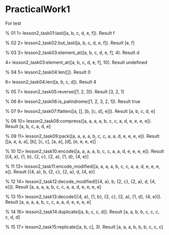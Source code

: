 # PracticalWork1

For test 

% 01
1> lesson2_task01:last([a, b, c, d, e, f]).
Result
f

% 02
2> lesson2_task02:but_last([a, b, c, d, e, f]).
Result
[e, f]

% 03
3> lesson2_task03:element_at([a, b, c, d, e, f], 4).
Result
d

4> lesson2_task03:element_at([a, b, c, d, e, f], 10).
Result
undefined

% 04
5> lesson2_task04:len([]).
Result
0

6> lesson2_task04:len([a, b, c, d]).
Result
4

% 05
7> lesson2_task05:reverse([1, 2, 3]).
Result
[3, 2, 1]

% 06
8> lesson2_task06:is_palindrome([1, 2, 3, 2, 1]).
Result
true

% 07
9> lesson2_task07:flatten([a, [], [b, [c, d], e]]).
Result
[a, b, c, d, e]

% 08
10> lesson2_task08:compress([a, a, a, a, b, c, c, a, d, e, e, e, e]).
Result
[a, b, c, a, d, e]

% 09
11> lesson2_task09:pack([a, a, a, a, b, c, c, a, a, d, e, e, e, e]).
Result
[[a, a, a, a], [b], [c, c], [a, a], [d], [e, e, e, e]]

% 10
12> lesson2_task10:encode([a, a, a, a, b, c, c, a, a, d, e, e, e, e]).
Result
[{4, a}, {1, b}, {2, c}, {2, a}, {1, d}, {4, e}]

% 11
13> lesson2_task11:encode_modified([a, a, a, a, b, c, c, a, a, d, e, e, e, e]).
Result
[{4, a}, b, {2, c}, {2, a}, d, {4, e}]

% 12
14> lesson2_task12:decode_modified([{4, a}, b, {2, c}, {2, a}, d, {4, e}]).
Result
[a, a, a, a, b, c, c, a, a, d, e, e, e, e]

% 13
15> lesson2_task13:decode([{4, a}, {1, b}, {2, c}, {2, a}, {1, d}, {4, e}]).
Result
[a, a, a, a, b, c, c, a, a, d, e, e, e, e]

% 14
16> lesson2_task14:duplicate([a, b, c, c, d]).
Result
[a, a, b, b, c, c, c, c, d, d]

% 15
17> lesson2_task15:replicate([a, b, c], 3).
Result
[a, a, a, b, b, b, c, c, c]
